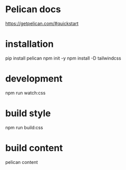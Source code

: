 # Pelican docs
https://getpelican.com/#quickstart

# installation
pip install pelican
npm init -y
npm install -D tailwindcss

# development
npm run watch:css

# build style
npm run build:css

# build content
pelican content